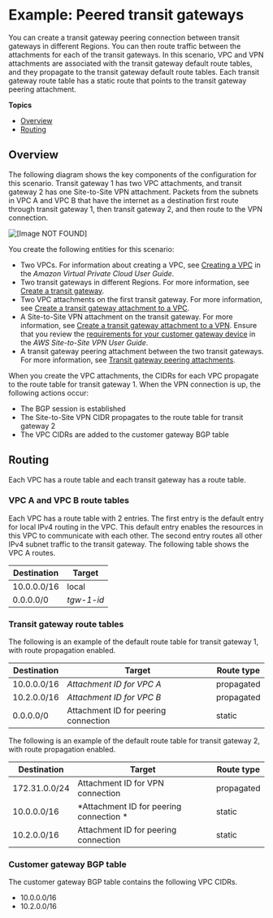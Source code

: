 # Example: Peered transit gateways<a name="transit-gateway-peering-scenario"></a>

You can create a transit gateway peering connection between transit gateways in different Regions\. You can then route traffic between the attachments for each of the transit gateways\. In this scenario, VPC and VPN attachments are associated with the transit gateway default route tables, and they propagate to the transit gateway default route tables\. Each transit gateway route table has a static route that points to the transit gateway peering attachment\.

**Topics**
+ [Overview](#transit-gateway-peering-overview)
+ [Routing](#transit-gateway-peering-routing)

## Overview<a name="transit-gateway-peering-overview"></a>

The following diagram shows the key components of the configuration for this scenario\. Transit gateway 1 has two VPC attachments, and transit gateway 2 has one Site\-to\-Site VPN attachment\. Packets from the subnets in VPC A and VPC B that have the internet as a destination first route through transit gateway 1, then transit gateway 2, and then route to the VPN connection\.

![\[Image NOT FOUND\]](http://docs.aws.amazon.com/vpc/latest/tgw/images/transit-gateway-peering.png)

You create the following entities for this scenario:
+ Two VPCs\. For information about creating a VPC, see [Creating a VPC](https://docs.aws.amazon.com/vpc/latest/userguide/working-with-vpcs.html#Create-VPC) in the *Amazon Virtual Private Cloud User Guide*\.
+ Two transit gateways in different Regions\. For more information, see [Create a transit gateway](tgw-transit-gateways.md#create-tgw)\.
+ Two VPC attachments on the first transit gateway\. For more information, see [Create a transit gateway attachment to a VPC](tgw-vpc-attachments.md#create-vpc-attachment)\.
+ A Site\-to\-Site VPN attachment on the transit gateway\. For more information, see [Create a transit gateway attachment to a VPN](tgw-vpn-attachments.md#create-vpn-attachment)\. Ensure that you review the [requirements for your customer gateway device](https://docs.aws.amazon.com/vpn/latest/s2svpn/your-cgw.html#CGRequirements) in the *AWS Site\-to\-Site VPN User Guide*\.
+ A transit gateway peering attachment between the two transit gateways\. For more information, see [Transit gateway peering attachments](tgw-peering.md)\.

When you create the VPC attachments, the CIDRs for each VPC propagate to the route table for transit gateway 1\. When the VPN connection is up, the following actions occur:
+ The BGP session is established
+ The Site\-to\-Site VPN CIDR propagates to the route table for transit gateway 2
+ The VPC CIDRs are added to the customer gateway BGP table

## Routing<a name="transit-gateway-peering-routing"></a>

Each VPC has a route table and each transit gateway has a route table\.

### VPC A and VPC B route tables<a name="transit-gateway-centralized-router-vpc-route-tables"></a>

Each VPC has a route table with 2 entries\. The first entry is the default entry for local IPv4 routing in the VPC\. This default entry enables the resources in this VPC to communicate with each other\. The second entry routes all other IPv4 subnet traffic to the transit gateway\. The following table shows the VPC A routes\.


| Destination | Target | 
| --- | --- | 
|  10\.0\.0\.0/16  |  local  | 
|  0\.0\.0\.0/0  |  *tgw\-1\-id*  | 

### Transit gateway route tables<a name="transit-gateway-centralized-router-tgw-route-table"></a>

The following is an example of the default route table for transit gateway 1, with route propagation enabled\.


| Destination | Target | Route type | 
| --- | --- | --- | 
|  10\.0\.0\.0/16  |  *Attachment ID for VPC A*  |  propagated  | 
|  10\.2\.0\.0/16  |  *Attachment ID for VPC B*  |  propagated  | 
|  0\.0\.0\.0/0  | Attachment ID for peering connection  |  static  | 

The following is an example of the default route table for transit gateway 2, with route propagation enabled\.


| Destination | Target | Route type | 
| --- | --- | --- | 
|  172\.31\.0\.0/24  | Attachment ID for VPN connection  |  propagated  | 
|  10\.0\.0\.0/16  |  *Attachment ID for peering connection *  |  static  | 
|  10\.2\.0\.0/16  | Attachment ID for peering connection  | static | 

### Customer gateway BGP table<a name="transit-gateway-centralized-router-vpn-route-table"></a>

The customer gateway BGP table contains the following VPC CIDRs\.
+ 10\.0\.0\.0/16
+ 10\.2\.0\.0/16
